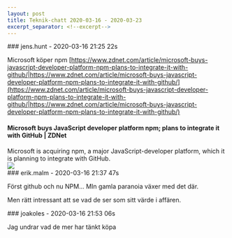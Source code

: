 ```yaml
---
layout: post
title: Teknik-chatt 2020-03-16 - 2020-03-23
excerpt_separator: <!--excerpt-->
---
```

<section class="message" markdown="1">
### jens.hunt - 2020-03-16 21:25 22s

Microsoft köper npm [https://www.zdnet.com/article/microsoft-buys-javascript-developer-platform-npm-plans-to-integrate-it-with-github/|https://www.zdnet.com/article/microsoft-buys-javascript-developer-platform-npm-plans-to-integrate-it-with-github/](https://www.zdnet.com/article/microsoft-buys-javascript-developer-platform-npm-plans-to-integrate-it-with-github/|https://www.zdnet.com/article/microsoft-buys-javascript-developer-platform-npm-plans-to-integrate-it-with-github/)

<div class="attachment"><h4>Microsoft buys JavaScript developer platform npm; plans to integrate it with GitHub | ZDNet</h4><div class="text">Microsoft is acquiring npm, a major JavaScript-developer platform, which it is planning to integrate with GitHub.</div>
<a href="https://www.zdnet.com/article/microsoft-buys-javascript-developer-platform-npm-plans-to-integrate-it-with-github/"><img src="https://zdnet1.cbsistatic.com/hub/i/r/2020/03/16/7fec6238-f58a-4d6b-b9e8-e599badd3d68/thumbnail/770x578/02ff87719e40a53e2eb79b5843a955f6/microsoftbuysnpm.jpg" fallback="Microsoft buys JavaScript developer platform npm; plans to integrate it with GitHub | ZDNet"/></a></div>
    
</section>
<section class="message" markdown="1">
### erik.malm - 2020-03-16 21:37 47s

Först github och nu NPM...
MIn gamla paranoia växer med det där.

Men rätt intressant att se vad de ser som sitt värde i affären.
</section>
<section class="message" markdown="1">
### joakoles - 2020-03-16 21:53 06s

Jag undrar vad de mer har tänkt köpa

<!--excerpt-->
</section>